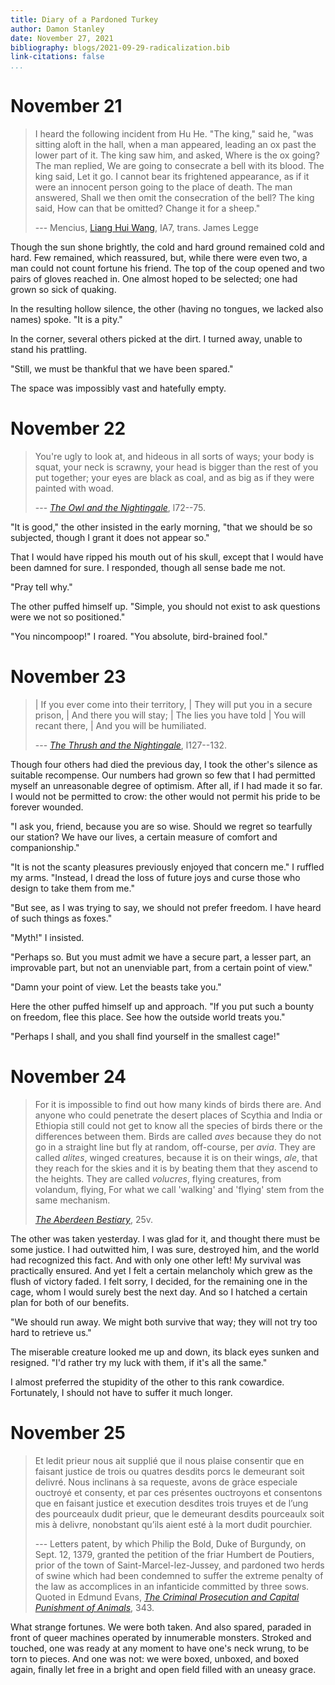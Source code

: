 ```yaml
---
title: Diary of a Pardoned Turkey
author: Damon Stanley
date: November 27, 2021
bibliography: blogs/2021-09-29-radicalization.bib
link-citations: false
...
```


# November 21

> I heard the following incident from Hu He. "The king," said he, "was sitting aloft in the hall, when a man appeared, leading an ox past the lower part of it. The king saw him, and asked, Where is the ox going? The man replied, We are going to consecrate a bell with its blood. The king said, Let it go. I cannot bear its frightened appearance, as if it were an innocent person going to the place of death. The man answered, Shall we then omit the consecration of the bell? The king said, How can that be omitted? Change it for a sheep."
> 
> --- Mencius, [Liang Hui Wang](https://ctext.org/mengzi/liang-hui-wang-i), IA7, trans. James Legge

Though the sun shone brightly, the cold and hard ground remained cold and hard. Few remained, which reassured, but, while there were even two, a man could not count fortune his friend. The top of the coup opened and two pairs of gloves reached in. One almost hoped to be selected; one had grown so sick of quaking.

In the resulting hollow silence, the other (having no tongues, we lacked also names) spoke. "It is a pity."

In the corner, several others picked at the dirt. I turned away, unable to stand his prattling.

"Still, we must be thankful that we have been spared."

The space was impossibly vast and hatefully empty.

# November 22

> You're ugly to look at, and hideous in all sorts of ways; your body is squat, your neck is scrawny, your head is bigger than the rest of you put together; your eyes are black as coal, and as big as if they were painted with woad.
>
> --- [*The Owl and the Nightingale*](http://wpwt.soton.ac.uk/trans/owl/owltrans.htm), l72--75.

"It is good," the other insisted in the early morning, "that we should be so subjected, though I grant it does not appear so."

That I would have ripped his mouth out of his skull, except that I would have been damned for sure. I responded, though all sense bade me not.

"Pray tell why."

The other puffed himself up. "Simple, you should not exist to ask questions were we not so positioned."

"You nincompoop!" I roared. "You absolute, bird-brained fool."

# November 23

>| If you ever come into their territory,
>| They will put you in a secure prison,
>| And there you will stay;
>| The lies you have told
>| You will recant there,
>| And you will be humiliated.
>
> --- [*The Thrush and the Nightingale*](http://wpwt.soton.ac.uk/digby86/thrushtxt.htm), l127--132.

Though four others had died the previous day, I took the other's silence as suitable recompense. Our numbers had grown so few that I had permitted myself an unreasonable degree of optimism. After all, if I had made it so far. I would not be permitted to crow: the other would not permit his pride to be forever wounded. 

"I ask you, friend, because you are so wise. Should we regret so tearfully our station? We have our lives, a certain measure of comfort and companionship."

"It is not the scanty pleasures previously enjoyed that concern me." I ruffled my arms. "Instead, I dread the loss of future joys and curse those who design to take them from me."

"But see, as I was trying to say, we should not prefer freedom. I have heard of such things as foxes."

"Myth!" I insisted.

"Perhaps so. But you must admit we have a secure part, a lesser part, an improvable part, but not an unenviable part, from a certain point of view."

"Damn your point of view. Let the beasts take you."

Here the other puffed himself up and approach. "If you put such a bounty on freedom, flee this place. See how the outside world treats you."

"Perhaps I shall, and you shall find yourself in the smallest cage!"

# November 24

> For it is impossible to find out how many kinds of birds there are. And anyone who could penetrate the desert places of Scythia and India or Ethiopia still could not get to know all the species of birds there or the differences between them. Birds are called *aves* because they do not go in a straight line but fly at random, off-course, per *avia*. They are called *alites*, winged creatures, because it is on their wings, *ale*, that they reach for the skies and it is by beating them that they ascend to the heights. They are called *volucres*, flying creatures, from volandum, flying, For what we call 'walking' and 'flying' stem from the same mechanism.
> 
> [*The Aberdeen Bestiary*](https://www.abdn.ac.uk/bestiary/ms24/f25v), 25v. 

The other was taken yesterday. I was glad for it, and thought there must be some justice. I had outwitted him, I was sure, destroyed him, and the world had recognized this fact. And with only one other left! My survival was practically ensured. And yet I felt a certain melancholy which grew as the flush of victory faded. I felt sorry, I decided, for the remaining one in the cage, whom I would surely best the next day. And so I hatched a certain plan for both of our benefits.

"We should run away. We might both survive that way; they will not try too hard to retrieve us."

The miserable creature looked me up and down, its black eyes sunken and resigned. "I'd rather try my luck with them, if it's all the same."

I almost preferred the stupidity of the other to this rank cowardice. Fortunately, I should not have to suffer it much longer.

# November 25

> Et ledit prieur nous ait supplié que il nous plaise consentir que en faisant justice de trois ou quatres desdits porcs le demeurant soit delivré. Nous inclinans à sa requeste, avons de gràce especiale ouctroyé et consenty, et par ces présentes ouctroyons et consentons que en faisant justice et execution desdites trois truyes et de l’ung des pourceaulx dudit prieur, que le demeurant desdits pourceaulx soit mis à delivre, nonobstant qu’ils aient esté à la mort dudit pourchier.
> 
> --- Letters patent, by which Philip the Bold, Duke of Burgundy, on Sept. 12, 1379, granted the petition of the friar Humbert de Poutiers, prior of the town of Saint-Marcel-lez-Jussey, and pardoned two herds of swine which had been condemned to suffer the extreme penalty of the law as accomplices in an infanticide committed by three sows. Quoted in Edmund Evans, [*The Criminal Prosecution and Capital Punishment of Animals*](https://www.gutenberg.org/files/43286/43286-h/43286-h.htm#Page_342), 343.

What strange fortunes. We were both taken. And also spared, paraded in front of queer machines operated by innumerable monsters. Stroked and touched, one was ready at any moment to have one's neck wrung, to be torn to pieces. And one was not: we were boxed, unboxed, and boxed again, finally let free in a bright and open field filled with an uneasy grace.